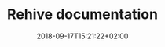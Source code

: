 ---
date: 2018-09-17T15:21:22+02:00
title: Rehive documentation
description: Rehive documentation
weight: 1
references:
  - title: Platform API Reference
    url: https://api.docs.rehive.com
  - title: Platform Changelog
    url: /platform/releases/changelog/
---